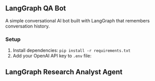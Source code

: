 ## LangGraph QA Bot

A simple conversational AI bot built with LangGraph that remembers conversation history.

### Setup
1. Install dependencies: `pip install -r requirements.txt`
2. Add your OpenAI API key to `.env` file:

## LangGraph Research Analyst Agent
